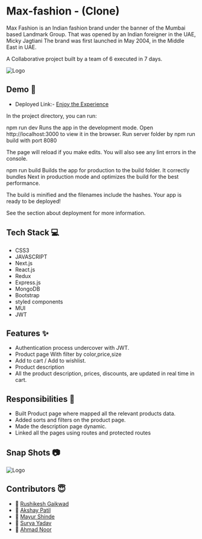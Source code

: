 
# Max-fashion - (Clone)

Max Fashion is an Indian fashion brand under the banner of the Mumbai based Landmark Group. That was opened by an Indian foreigner in the UAE, Micky Jagtiani The brand was first launched in May 2004, in the Middle East in UAE.

A Collaborative project built by a team of 6 executed in 7 days.


![Logo](https://camo.githubusercontent.com/2b20035ee109365616acb3876e329ef4a7a0ca5bb1fa565a7f2c1180c96bf832/68747470733a2f2f7777772e6c616e646d61726b67726f75702e636f6d2f696e742f73697465732f64656661756c742f66696c65732f4272616e642d6c6f676f2f4e65772532304d61782532304c6f676f2d253230456e67253230576974682532304f75746c696e655f312e706e67)

## Demo  🎥

- Deployed Link:- [Enjoy the Experience](https://clone-of-maxfashion-rushig777.vercel.app/)

In the project directory, you can run:

npm run dev
Runs the app in the development mode.
Open http://localhost:3000 to view it in the browser.
Run server folder by npm run build with port 8080

The page will reload if you make edits.
You will also see any lint errors in the console.

npm run build
Builds the app for production to the build folder.
It correctly bundles Next in production mode and optimizes the build for the best performance.

The build is minified and the filenames include the hashes.
Your app is ready to be deployed!

See the section about deployment for more information.

## Tech Stack 💻

- CSS3
- JAVASCRIPT
- Next.js
- React.js
- Redux
- Express.js
- MongoDB
- Bootstrap
- styled components
- MUI
- JWT

## Features ✨

- Authentication process undercover with JWT.
- Product page With filter by color,price,size
- Add to cart / Add to wishlist.
- Product description
- All the product description, prices, discounts, are updated in real time in cart.

## Responsibilities 💪

- Built Product page where mapped all the relevant products data.
- Added sorts and filters on the product page.
- Made the description page dynamic.
- Linked all the pages using routes and protected routes

## Snap Shots 📷


![Logo](https://i.ibb.co/MhHwrx1/max-fashion-one.png)


## Contributors  😇

- 👤 [Rushikesh Gaikwad](https://github.com/rushig777)
- 👤 [Akshay Patil](https://github.com/AkshayPatil96)
- 👤 [Mayur Shinde](https://github.com/mayur-ms-2310)
- 👤 [Surya Yadav](https://github.com/Surya737673)
- 👤 [Ahmad  Noor](https://github.com/Ahmad-ft-215)




